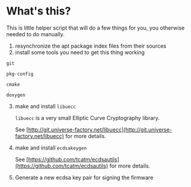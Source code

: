 # What's this?

This is little helper script that will do a few things for you, you otherwise needed to do manually.

1. resynchronize the apt package index files from their sources
2. install some tools you need to get this thing working

  ```git```

  ```pkg-config```

  ```cmake```

  ```doxygen```

3. make and install ```libuecc```

    ```libuecc``` is a very small Elliptic Curve Cryptography library.

    See [http://git.universe-factory.net/libuecc](http://git.universe-factory.net/libuecc) for more details.

4. make and install ```ecdsakeygen```

    See [https://github.com/tcatm/ecdsautils](https://github.com/tcatm/ecdsautils) for more details.

5. Generate a new ecdsa key pair for signing the firmware
